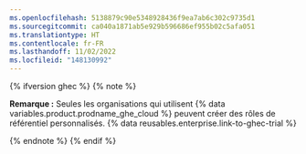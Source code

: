 ```yaml
---
ms.openlocfilehash: 5138879c90e5348928436f9ea7ab6c302c9735d1
ms.sourcegitcommit: ca040a1871ab5e929b596686ef955b02c5afa051
ms.translationtype: HT
ms.contentlocale: fr-FR
ms.lasthandoff: 11/02/2022
ms.locfileid: "148130992"
---
```

{% ifversion ghec %} {% note %}

**Remarque :** Seules les organisations qui utilisent {% data variables.product.prodname_ghe_cloud %} peuvent créer des rôles de référentiel personnalisés. {% data reusables.enterprise.link-to-ghec-trial %}

{% endnote %} {% endif %}